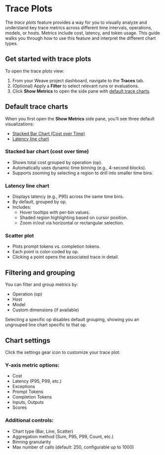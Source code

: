 # Trace Plots

The _trace plots_ feature provides a way for you to visually analyze and understand key trace metrics across different time intervals, operations, models, or hosts. Metrics include cost, latency, and token usage. This guide walks you through how to use this feature and interpret the different chart types.

## Get started with trace plots

To open the trace plots view:

1. From your Weave project dashboard, navigate to the **Traces** tab.
2. (Optional) Apply a **Filter** to select relevant runs or evaluations.
3. Click **Show Metrics** to open the side pane with [default trace charts](#default-trace-charts).

## Default trace charts

When you first open the **Show Metrics** side pane, you’ll see three default visualizations:

- [Stacked Bar Chart (Cost over Time)](#stacked-bar-chart-cost-over-time)
- [Latency line chart](#latency-line-chart)

### Stacked bar chart (cost over time)

- Shows total cost grouped by operation (op).
- Automatically uses dynamic time binning (e.g., 4-second blocks).
- Supports zooming by selecting a region to drill into smaller time bins.

### Latency line chart

- Displays latency (e.g., P95) across the same time bins.
- By default, grouped by op.
- Includes:
  - Hover tooltips with per-bin values.
  - Shaded region highlighting based on cursor position.
  - Zoom in/out via horizontal or rectangular selection.

### Scatter plot

- Plots prompt tokens vs. completion tokens.
- Each point is color-coded by op.
- Clicking a point opens the associated trace in detail.

## Filtering and grouping

You can filter and group metrics by:

- Operation (op)
- Host
- Model
- Custom dimensions (if available)

Selecting a specific op disables default grouping, showing you an ungrouped line chart specific to that op.

## Chart settings

Click the settings gear icon to customize your trace plot:

### Y-axis metric options:

- Cost
- Latency (P95, P99, etc.)
- Exceptions
- Prompt Tokens
- Completion Tokens
- Inputs, Outputs
- Scores

### Additional controls:

- Chart type (Bar, Line, Scatter)
- Aggregation method (Sum, P95, P99, Count, etc.)
- Binning granularity
- Max number of calls (default: 250, configurable up to 1000)
